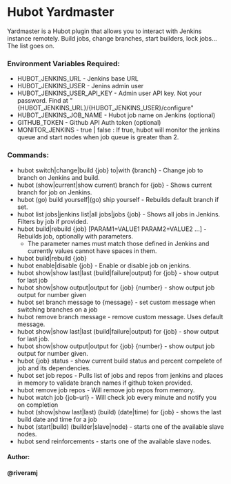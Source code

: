 Hubot Yardmaster
=============
Yardmaster is a Hubot plugin that allows you to interact with Jenkins instance remotely. Build jobs, change branches, start builders, lock jobs... The list goes on.

### Environment Variables Required:
* HUBOT_JENKINS_URL - Jenkins base URL
* HUBOT_JENKINS_USER - Jenins admin user
* HUBOT_JENKINS_USER_API_KEY - Admin user API key. Not your password. Find at "{HUBOT_JENKINS_URL}/{HUBOT_JENKINS_USER}/configure"
* HUBOT_JENKINS_JOB_NAME - Hubot job name on Jenkins (optional)
* GITHUB_TOKEN - Github API Auth token (optional)
* MONITOR_JENKINS - true | false : If true, hubot will monitor the jenkins queue and start nodes when job queue is greater than 2.

### Commands:
* hubot switch|change|build {job} to|with {branch} - Change job to branch on Jenkins and build.
* hubot (show|current|show current) branch for {job} - Shows current branch for job on Jenkins.
* hubot (go) build yourself|(go) ship yourself - Rebuilds default branch if set.
* hubot list jobs|jenkins list|all jobs|jobs {job} - Shows all jobs in Jenkins. Filters by job if provided.
* hubot build|rebuild {job} [PARAM1=VALUE1 PARAM2=VALUE2 ...] - Rebuilds job, optionally with parameters.
  * The parameter names must match those defined in Jenkins and currently values cannot have spaces in them.
* hubot build|rebuild {job}
* hubot enable|disable {job} - Enable or disable job on jenkins.
* hubot show|show last|last (build|failure|output) for {job} - show output for last job
* hubot show|show output|output for {job} {number} - show output job output for number given
* hubot set branch message to {message} - set custom message when switching branches on a job
* hubot remove branch message - remove custom message. Uses default message.
* hubot show|show last|last (build|failure|output) for {job} - show output for last job.
* hubot show|show output|output for {job} {number} - show output job output for number given.
* hubot {job} status - show current build status and percent compelete of job and its dependencies.
* hubot set job repos - Pulls list of jobs and repos from jenkins and places in memory to validate branch names if github token provided.
* hubot remove job repos - Will remove job repos from memory.
* hubot watch job {job-url} - Will check job every minute and notify you on completion
* hubot (show|show last|last) (build) (date|time) for {job} - shows the last build date and time for a job
* hubot (start|build) (builder|slave|node) - starts one of the available slave nodes.
* hubot send reinforcements - starts one of the available slave nodes.

#### Author:
#### @riveramj
